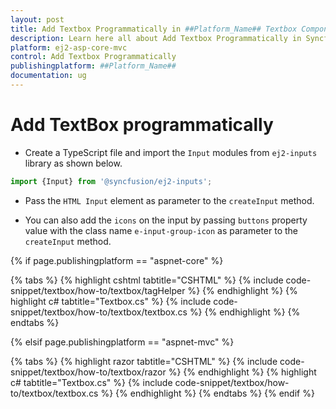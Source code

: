 ```yaml
---
layout: post
title: Add Textbox Programmatically in ##Platform_Name## Textbox Component
description: Learn here all about Add Textbox Programmatically in Syncfusion ##Platform_Name## Textbox component of Syncfusion Essential JS 2 and more.
platform: ej2-asp-core-mvc
control: Add Textbox Programmatically
publishingplatform: ##Platform_Name##
documentation: ug
---
```



# Add TextBox programmatically

* Create a TypeScript file and import the `Input` modules from `ej2-inputs` library as shown below.

```typescript
import {Input} from '@syncfusion/ej2-inputs';
```

* Pass the `HTML Input` element as parameter to the `createInput` method.

* You can also add the `icons` on the input by passing `buttons` property value with the class name `e-input-group-icon` as parameter to the `createInput` method.

{% if page.publishingplatform == "aspnet-core" %}

{% tabs %}
{% highlight cshtml tabtitle="CSHTML" %}
{% include code-snippet/textbox/how-to/textbox/tagHelper %}
{% endhighlight %}
{% highlight c# tabtitle="Textbox.cs" %}
{% include code-snippet/textbox/how-to/textbox/textbox.cs %}
{% endhighlight %}
{% endtabs %}

{% elsif page.publishingplatform == "aspnet-mvc" %}

{% tabs %}
{% highlight razor tabtitle="CSHTML" %}
{% include code-snippet/textbox/how-to/textbox/razor %}
{% endhighlight %}
{% highlight c# tabtitle="Textbox.cs" %}
{% include code-snippet/textbox/how-to/textbox/textbox.cs %}
{% endhighlight %}
{% endtabs %}
{% endif %}

